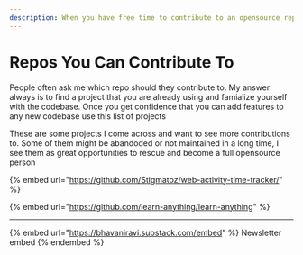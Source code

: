 ```yaml
---
description: When you have free time to contribute to an opensource repo, use this list
---
```


# Repos You Can Contribute To

People often ask me which repo should they contribute to. My answer always is to find a project that you are already using and famialize yourself with the codebase. Once you get confidence that you can add features to any new codebase use this list of projects

These are some projects I come across and want to see more contributions to. Some of them might be abandoded or not maintained in a long time, I see them as great opportunities to rescue and become a full opensource person

{% embed url="https://github.com/Stigmatoz/web-activity-time-tracker/" %}

{% embed url="https://github.com/learn-anything/learn-anything" %}

---

{% embed url="https://bhavaniravi.substack.com/embed" %}
Newsletter embed
{% endembed %}
